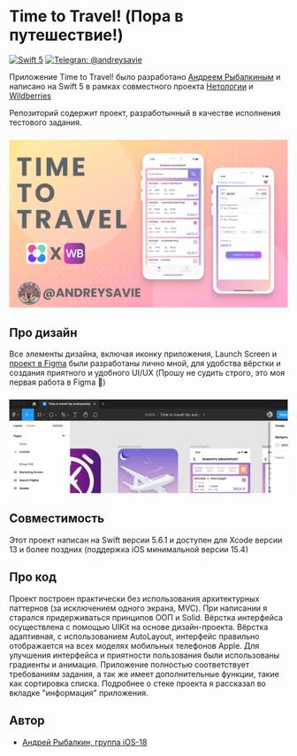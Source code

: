 # Time to Travel! (Пора в путешествие!)

[![Swift 5](https://img.shields.io/badge/Swift-5.0-orange.svg?style=flat)](https://swift.org)
[![Telegran: @andreysavie](https://img.shields.io/badge/Contact-Telegram-blue.svg?style=flat)](https://t.me/andreysavie)


Приложение Time to Travel! было разработано [Андреем Рыбалкиным](https://t.me/andreysavie) и написано на Swift 5 в рамках совместного проекта [Нетологии](https://netology.ru/) и [Wildberries](https://www.wildberries.ru)

Репозиторий содержит проект, разработынный в качестве исполнения тестового задания.

<h3 align="center">
<img src="maincover.png" alt="Cover of Time to travel! project" />
</h3>

## Про дизайн

Все элементы дизайна, включая иконку приложения, Launch Screen и [проект в Figma](https://www.figma.com/file/soZsSDV4G5HWl2wEYjsDp4/Time-to-travel-by-andreysavie) были разработаны лично мной, для удобства вёрстки и создания приятного и удобного UI/UX (Прошу не судить строго, это моя первая работа в Figma 🥹)

<h3 align="center">
<img src="figma_screenshot.png" alt="Screenshot of figma prolect" />
</h3>

## Совместимость

Этот проект написан на Swift версии 5.6.1 и доступен для Xcode версии 13 и более поздних (поддержка iOS минимальной версии 15.4)

## Про код

Проект построен практически без использования архитектурных паттернов (за исключением одного экрана, MVC). При написании я старался придерживаться принципов ООП и Solid. Вёрстка интерфейса осуществлена с помощью UIKit на основе дизайн-проекта. Вёрстка адаптивная, с использованием AutoLayout, интерфейс правильно отображается на всех моделях мобильных телефонов Apple. Для улучшения интерфейса и приятности пользования были использованы градиенты и анимация. 
Приложение полностью соответствует требованиям задания, а так же имеет дополнительные функции, такие как сортировка списка. 
Подробнее о стеке проекта я рассказал во вкладке "информация" приложения.

## Автор

* [Андрей Рыбалкин, группа iOS-18](https://github.com/andreysavie)

